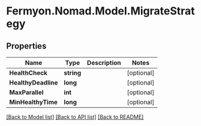# Fermyon.Nomad.Model.MigrateStrategy

## Properties

Name | Type | Description | Notes
------------ | ------------- | ------------- | -------------
**HealthCheck** | **string** |  | [optional] 
**HealthyDeadline** | **long** |  | [optional] 
**MaxParallel** | **int** |  | [optional] 
**MinHealthyTime** | **long** |  | [optional] 

[[Back to Model list]](../README.md#documentation-for-models) [[Back to API list]](../README.md#documentation-for-api-endpoints) [[Back to README]](../README.md)

